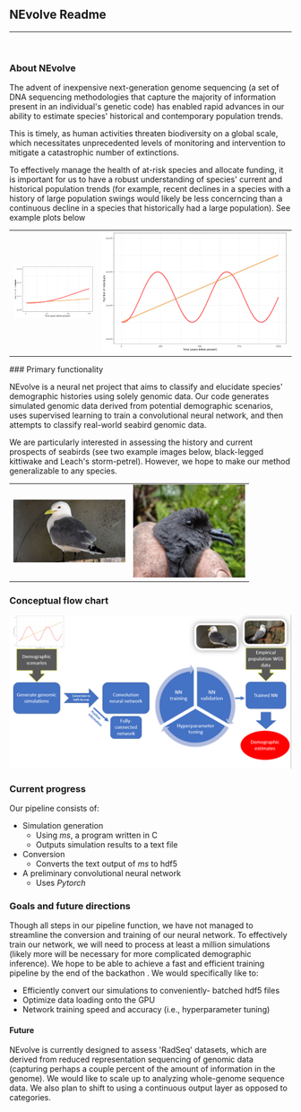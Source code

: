 ## NEvolve Readme
---
<br/>

### About NEvolve
The advent of inexpensive next-generation genome sequencing (a set of DNA sequencing methodologies that capture the majority of information present in an individual's genetic code) has enabled rapid advances in our ability to estimate species' historical and contemporary population trends.

This is timely, as human activities threaten biodiversity on a global scale, which necessitates unprecedented levels of monitoring and intervention to mitigate a catastrophic number of extinctions.

To effectively manage the health of at-risk species and allocate funding, it is important for us to have a robust understanding of species' current and historical population trends (for example, recent declines in a species with a history of large population swings would likely be less concerncing than a continuous decline in a species that historically had a large population). See example plots below
<table>
   <tr>
      <td>
<img src="decline1.png" alt="Short-term decline" width="300">
      </td>
      <td>
<img src="decline2.png" alt="Historical context" width="700">
      </td>
   </tr>
</table>
### Primary functionality

NEvolve is a neural net project that aims to classify and elucidate species' demographic histories using solely genomic data. Our code generates simulated genomic data derived from potential demographic scenarios, uses supervised learning to train a convolutional neural network, and then attempts to classify real-world seabird genomic data.

We are particularly interested in assessing the history and current prospects of seabirds (see two example images below, black-legged kittiwake and Leach's storm-petrel). However, we hope to make our method generalizable to any species.
<table>
   <tr>
      <td>
<img src="kittiwake.jpg" alt="kittiwake" width="200">
      </td>
      <td>
<img src="stormpetrel.PNG " alt="storm-petrel" width="200">
      </td>
   </tr>
</table>

### Conceptual flow chart
<img src="concept.PNG" alt="flow-chart" width="900">

### Current progress

Our pipeline consists of:
* Simulation generation
    * Using <i>ms</i>, a program written in C
    * Outputs simulation results to a text file 
* Conversion
  * Converts the text output of <i>ms</i> to hdf5
* A preliminary convolutional neural network
  * Uses <i>Pytorch</i>

### Goals and future directions
Though all steps in our pipeline function, we have not managed to streamline the conversion and training of our neural network. To effectively train our network, we will need to process at least a million simulations (likely more will be necessary for more complicated demographic inference). We hope to be able to achieve a fast and efficient training pipeline by the end of the backathon . We would specifically like to:
* Efficiently convert our simulations to conveniently- batched hdf5 files
* Optimize data loading onto the GPU
* Network training speed and accuracy (i.e., hyperparameter tuning)

#### Future
NEvolve is currently designed to assess 'RadSeq' datasets, which are derived from reduced representation sequencing of genomic data (capturing perhaps a couple percent of the amount of information in the genome). We would like to scale up to analyzing whole-genome sequence data. We also plan to shift to using a continuous output layer as opposed to categories.



